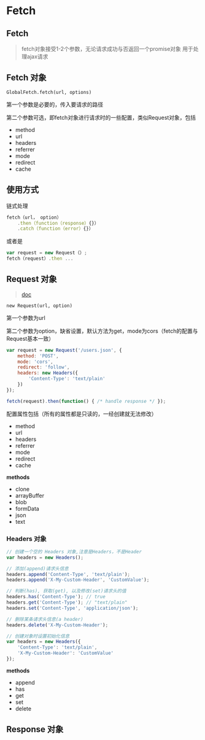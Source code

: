 # Fetch

## Fetch

> fetch对象接受1-2个参数，无论请求成功与否返回一个promise对象 用于处理ajax请求

## Fetch 对象

`GlobalFetch.fetch(url, options)`

第一个参数是必要的，传入要请求的路径

第二个参数可选，即fetch对象进行请求时的一些配置，类似Request对象，包括

* method
* url
* headers
* referrer
* mode
* redirect
* cache

## 使用方式

链式处理

```javascript
fetch（url， option）
    .then（function（response）{}）
    .catch（function（error）{}）
```

或者是

```javascript
var request = new Request（）;
fetch（request）.then ...
```

## Request 对象

> [doc](https://developer.mozilla.org/zh-CN/docs/Web/API/Request)

`new Request(url, option)`

第一个参数为url

第二个参数为option，缺省设置，默认方法为get，mode为cors（fetch的配置与Request基本一致）

```javascript
var request = new Request('/users.json', {
    method: 'POST', 
    mode: 'cors', 
    redirect: 'follow',
    headers: new Headers({
        'Content-Type': 'text/plain'
    })
});

fetch(request).then(function() { /* handle response */ });
```

配置属性包括（所有的属性都是只读的，一经创建就无法修改）

* method
* url
* headers
* referrer
* mode
* redirect
* cache

**methods**

* clone
* arrayBuffer
* blob
* formData
* json
* text

### Headers 对象

```javascript
// 创建一个空的 Headers 对象,注意是Headers，不是Header
var headers = new Headers();

// 添加(append)请求头信息
headers.append('Content-Type', 'text/plain');
headers.append('X-My-Custom-Header', 'CustomValue');

// 判断(has), 获取(get), 以及修改(set)请求头的值
headers.has('Content-Type'); // true
headers.get('Content-Type'); // "text/plain"
headers.set('Content-Type', 'application/json');

// 删除某条请求头信息(a header)
headers.delete('X-My-Custom-Header');

// 创建对象时设置初始化信息
var headers = new Headers({
    'Content-Type': 'text/plain',
    'X-My-Custom-Header': 'CustomValue'
});
```

**methods**

* append
* has
* get
* set
* delete

## Response 对象
